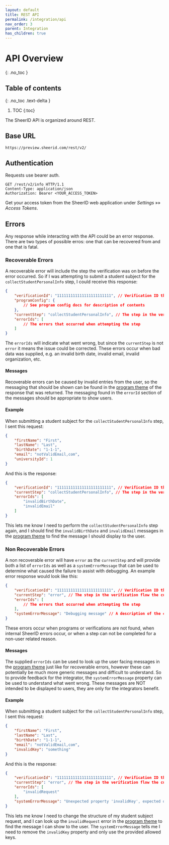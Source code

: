 ```yaml
---
layout: default
title: REST API
permalink: /integration/api
nav_order: 3
parent: Integration
has_children: true
---
```


# API Overview
{: .no_toc }

## Table of contents
{: .no_toc .text-delta }

1. TOC
{:toc}

The SheerID API is organized around REST.

## Base URL

```
https://preview.sheerid.com/rest/v2/
```

## Authentication

Requests use bearer auth.

```http
GET /rest/v2/info HTTP/1.1
Content-Type: application/json
Authorization: Bearer <YOUR_ACCESS_TOKEN>
```

Get your access token from the SheerID web application under _Settings_ »» _Access Tokens_.

## Errors 

Any response while interacting with the API could be an error response. There are two types of possible erros: one that can be recovered from and one that is fatal. 

### Recoverable Errors

A recoverable error will include the step the verification was on before the error occurred. So if I was attempting to submit a student subject for the `collectStudentPersonalInfo` step, I could receive this response:
```json
{
    "verificationId": "111111111111111111111111", // Verification ID that should be used for all future calls
    "programConfig": {
        // See program config docs for description of contents
    },
    "currentStep": "collectStudentPersonalInfo", // The step in the verification flow the current verification is on
    "errorIds": [
        // The errors that occurred when attempting the step
    ]
}
```

The `errorIds` will indicate what went wrong, but since the `currentStep` is not `error` it means the issue could be corrected. These errors occur when bad data was
supplied, e.g. an invalid birth date, invalid email, invalid organization, etc. 

#### Messages

Recoverable errors can be caused by invalid entries from the user, so the messaging that should be shown can be found in the [program theme](docs/rest/programTheme.md) 
of the response that was returned. The messaging found in the `errorId` section of the messages should be appropriate to show users. 

#### Example

When submitting a student subject for the `collectStudentPersonalInfo` step, I sent this request:
```json
{
    "firstName": "First",
    "lastName": "Last",
    "birthDate": "1-1-1",
    "email": "notValidEmail,com",
    "universityId": 1
}
```

And this is the response:
```json
{
    "verificationId": "111111111111111111111111", // Verification ID that should be used for all future calls
    "currentStep": "collectStudentPersonalInfo", // The step in the verification flow the current verification is on
    "errorIds": [
        "invalidBirthDate",
        "invalidEmail"
    ]
}
```

This lets me know I need to perform the `collectStudentPersonalInfo` step again, and I should find the `invalidBirthDate` and `invalidEmail` messages in the 
[program theme](docs/rest/programTheme.md) to find the message I should display to the user. 

### Non Recoverable Errors

A non recoverable error will have `error` as the `currentStep` and will provide both a list of `errorIds` as well as a `systemErrorMessage` that can be used to determine
what caused the failure to assist with debugging. An example error response would look like this:
```json
{
    "verificationId": "111111111111111111111111", // Verification ID that should be used for all future calls
    "currentStep": "error", // The step in the verification flow the current verification is on
    "errorIds": [
        // The errors that occurred when attempting the step
    ],
    "systemErrorMessage": "Debugging message" // A description of the cause for the error to aid with debugging
}
```

These errors occur when programs or verifications are not found, when internal SheerID errors occur, or when a step can not be completed for a non-user related reason. 

#### Messages 

The supplied `errorIds` can be used to look up the user facing messages in the [program theme](docs/rest/programTheme.md) just like for recoverable errors, however
these can potentially be much more generic messages and difficult to understand. So to provide feedback for the integrator, the `systemErrorMessage` property can be used
to understand what went wrong. These messages are NOT intended to be displayed to users, they are only for the integrators benefit. 

#### Example

When submitting a student subject for the `collectStudentPersonalInfo` step, I sent this request:
```json
{
    "firstName": "First",
    "lastName": "Last",
    "birthDate": "1-1-1",
    "email": "notValidEmail,com",
    "invalidKey": "something"
}
```

And this is the response:
```json
{
    "verificationId": "111111111111111111111111", // Verification ID that should be used for all future calls
    "currentStep": "error", // The step in the verification flow the current verification is on
    "errorIds": [
        "invalidRequest"
    ],
    "systemErrorMessage": "Unexpected property 'invalidKey', expected one of: firstName, lastName, birthDate, email, universityId, metadata"
}
```

This lets me know I need to change the structure of my student subject request, and I can look up the `invalidRequest` error in the 
[program theme](docs/rest/programTheme.md) to find the message I can show to the user. The `systemErrorMessage` tells me I need to remove the `invalidKey` property
and only use the provided allowed keys. 
